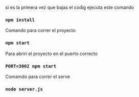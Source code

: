 

si es la primera vez que bajas el codig ejecuta este comando
### `npm install`
Comando para correr el proyecto 
### `npm start`

Para abriri el proyecto en el puerto correcto
### `PORT=3002 npm start`

Comamdo para correr el serve 
### `node server.js`





